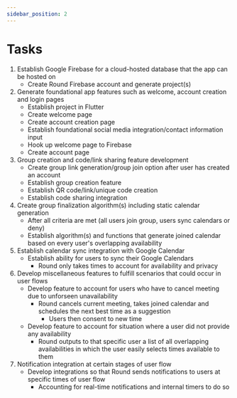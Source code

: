 ```yaml
---
sidebar_position: 2
---
```


# Tasks

1. Establish Google Firebase for a cloud-hosted database that the app can be hosted on
    - Create Round Firebase account and generate project(s)
2. Generate foundational app features such as welcome, account creation and login pages
    - Establish project in Flutter
    - Create welcome page
    - Create account creation page
    - Establish foundational social media integration/contact information input
    - Hook up welcome page to Firebase
    - Create account page
3. Group creation and code/link sharing feature development
    - Create group link generation/group join option after user has created an account
    - Establish group creation feature
    - Establish QR code/link/unique code creation
    - Establish code sharing integration
4. Create group finalization algorithm(s) including static calendar generation
    - After all criteria are met (all users join group, users sync calendars or deny)
    - Establish algorithm(s) and functions that generate joined calendar based on every user's overlapping availability
5. Establish calendar sync integration with Google Calendar
    - Establish ability for users to sync their Google Calendars
        - Round only takes times to account for availability and privacy
6. Develop miscellaneous features to fulfill scenarios that could occur in user flows
    - Develop feature to account for users who have to cancel meeting due to unforseen unavailability
        - Round cancels current meeting, takes joined calendar and schedules the next best time as a suggestion
            - Users then consent to new time
    - Develop feature to account for situation where a user did not provide any availability
        - Round outputs to that specific user a list of all overlapping availabilities in which the user easily selects times available to them
7. Notification integration at certain stages of user flow
    - Develop integrations so that Round sends notifications to users at specific times of user flow
        - Accounting for real-time notifications and internal timers to do so
